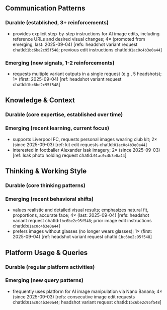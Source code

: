 ## Communication Patterns
### Durable (established, 3+ reinforcements)
- provides explicit step-by-step instructions for AI image edits, including reference URLs and desired visual changes; 4× (promoted from emerging, last: 2025-09-04) [refs: headshot variant request chatId:`1bc6be2c95f548`; previous edit instructions chatId:`01ac0c4b3e0a44`]

### Emerging (new signals, 1-2 reinforcements)
- requests multiple variant outputs in a single request (e.g., 5 headshots); 1× (first: 2025-09-04) [ref: headshot variant request chatId:`1bc6be2c95f548`]

## Knowledge & Context
### Durable (core expertise, established over time)

### Emerging (recent learning, current focus)
- supports Liverpool FC, requests personal images wearing club kit; 2× (since 2025-09-03) [ref: kit edit requests chatId:`01ac0c4b3e0a44`]
- interested in footballer Alexander Isak imagery; 2× (since 2025-09-03) [ref: Isak photo holding request chatId:`01ac0c4b3e0a44`]

## Thinking & Working Style
### Durable (core thinking patterns)

### Emerging (recent behavioral shifts)
- values realistic and detailed visual results; emphasizes natural fit, proportions, accurate face; 4× (last: 2025-09-04) [refs: headshot variant request chatId:`1bc6be2c95f548`; prior image edit instructions chatId:`01ac0c4b3e0a44`]
- prefers images without glasses (no longer wears glasses); 1× (first: 2025-09-04) [ref: headshot variant request chatId:`1bc6be2c95f548`]

## Platform Usage & Queries
### Durable (regular platform activities)

### Emerging (new query patterns)
- frequently uses platform for AI image manipulation via Nano Banana; 4× (since 2025-09-03) [refs: consecutive image edit requests chatId:`01ac0c4b3e0a44`; headshot variant request chatId:`1bc6be2c95f548`]